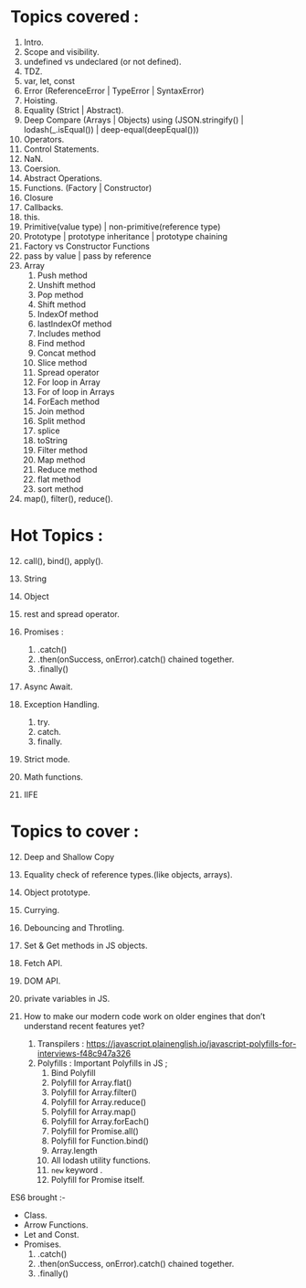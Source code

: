 # Topics covered :

1. Intro.
2. Scope and visibility.
3. undefined vs undeclared (or not defined).
4. TDZ.
5. var, let, const
6. Error (ReferenceError | TypeError | SyntaxError)
7. Hoisting.
8. Equality (Strict | Abstract).
9. Deep Compare (Arrays | Objects) using (JSON.stringify() | lodash(\_.isEqual()) | deep-equal(deepEqual()))
10. Operators.
11. Control Statements.
12. NaN.
13. Coersion.
14. Abstract Operations.
15. Functions. (Factory | Constructor)
16. Closure
17. Callbacks.
18. this.
19. Primitive(value type) | non-primitive(reference type)
20. Prototype | prototype inheritance | prototype chaining
21. Factory vs Constructor Functions
22. pass by value | pass by reference
23. Array
    1. Push method
    2. Unshift method
    3. Pop method
    4. Shift method
    5. IndexOf method
    6. lastIndexOf method
    7. Includes method
    8. Find method
    9. Concat method
    10. Slice method
    11. Spread operator
    12. For loop in Array
    13. For of loop in Arrays
    14. ForEach method
    15. Join method
    16. Split method
    17. splice
    18. toString
    19. Filter method
    20. Map method
    21. Reduce method
    22. flat method
    23. sort method
24. map(), filter(), reduce().

# Hot Topics :

12. call(), bind(), apply().

13. String
14. Object
15. rest and spread operator.
16. Promises :
    1. .catch()
    2. .then(onSuccess, onError).catch() chained together.
    3. .finally()
17. Async Await.
18. Exception Handling.
    1. try.
    2. catch.
    3. finally.
19. Strict mode.
20. Math functions.
21. IIFE

# Topics to cover :

12. Deep and Shallow Copy
13. Equality check of reference types.(like objects, arrays).

14. Object prototype.

15. Currying.
16. Debouncing and Throtling.
17. Set & Get methods in JS objects.

18. Fetch API.
19. DOM API.
20. private variables in JS.
21. How to make our modern code work on older engines that don’t understand recent features yet?
    1. Transpilers : https://javascript.plainenglish.io/javascript-polyfills-for-interviews-f48c947a326
    2. Polyfills : Important Polyfills in JS ;
        1. Bind Polyfill
        2. Polyfill for Array.flat()
        3. Polyfill for Array.filter()
        4. Polyfill for Array.reduce()
        5. Polyfill for Array.map()
        6. Polyfill for Array.forEach()
        7. Polyfill for Promise.all()
        8. Polyfill for Function.bind()
        9. Array.length
        10. All lodash utility functions.
        11. `new` keyword .
        12. Polyfill for Promise itself.

ES6 brought :-

-   Class.
-   Arrow Functions.
-   Let and Const.
-   Promises.
    1. .catch()
    2. .then(onSuccess, onError).catch() chained together.
    3. .finally()
